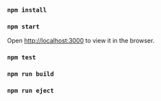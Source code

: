 ### `npm install`

### `npm start`
Open [http://localhost:3000](http://localhost:3000) to view it in the browser.

### `npm test`

### `npm run build`

### `npm run eject`

